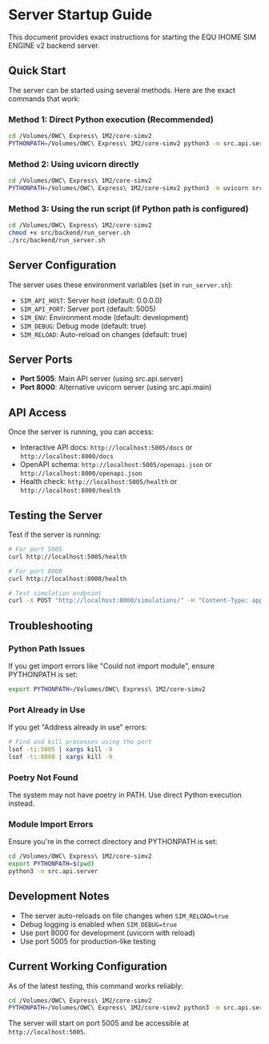# Server Startup Guide

This document provides exact instructions for starting the EQU IHOME SIM ENGINE v2 backend server.

## Quick Start

The server can be started using several methods. Here are the exact commands that work:

### Method 1: Direct Python execution (Recommended)
```bash
cd /Volumes/OWC\ Express\ 1M2/core-simv2
PYTHONPATH=/Volumes/OWC\ Express\ 1M2/core-simv2 python3 -m src.api.server
```

### Method 2: Using uvicorn directly
```bash
cd /Volumes/OWC\ Express\ 1M2/core-simv2
PYTHONPATH=/Volumes/OWC\ Express\ 1M2/core-simv2 python3 -m uvicorn src.api.main:app --host 0.0.0.0 --port 8000 --reload
```

### Method 3: Using the run script (if Python path is configured)
```bash
cd /Volumes/OWC\ Express\ 1M2/core-simv2
chmod +x src/backend/run_server.sh
./src/backend/run_server.sh
```

## Server Configuration

The server uses these environment variables (set in `run_server.sh`):
- `SIM_API_HOST`: Server host (default: 0.0.0.0)
- `SIM_API_PORT`: Server port (default: 5005)
- `SIM_ENV`: Environment mode (default: development)
- `SIM_DEBUG`: Debug mode (default: true)
- `SIM_RELOAD`: Auto-reload on changes (default: true)

## Server Ports

- **Port 5005**: Main API server (using src.api.server)
- **Port 8000**: Alternative uvicorn server (using src.api.main)

## API Access

Once the server is running, you can access:
- Interactive API docs: `http://localhost:5005/docs` or `http://localhost:8000/docs`
- OpenAPI schema: `http://localhost:5005/openapi.json` or `http://localhost:8000/openapi.json`
- Health check: `http://localhost:5005/health` or `http://localhost:8000/health`

## Testing the Server

Test if the server is running:
```bash
# For port 5005
curl http://localhost:5005/health

# For port 8000
curl http://localhost:8000/health

# Test simulation endpoint
curl -X POST "http://localhost:8000/simulations/" -H "Content-Type: application/json" -d @complete_100m_fund_request.json
```

## Troubleshooting

### Python Path Issues
If you get import errors like "Could not import module", ensure PYTHONPATH is set:
```bash
export PYTHONPATH=/Volumes/OWC\ Express\ 1M2/core-simv2
```

### Port Already in Use
If you get "Address already in use" errors:
```bash
# Find and kill processes using the port
lsof -ti:5005 | xargs kill -9
lsof -ti:8000 | xargs kill -9
```

### Poetry Not Found
The system may not have poetry in PATH. Use direct Python execution instead.

### Module Import Errors
Ensure you're in the correct directory and PYTHONPATH is set:
```bash
cd /Volumes/OWC\ Express\ 1M2/core-simv2
export PYTHONPATH=$(pwd)
python3 -m src.api.server
```

## Development Notes

- The server auto-reloads on file changes when `SIM_RELOAD=true`
- Debug logging is enabled when `SIM_DEBUG=true`
- Use port 8000 for development (uvicorn with reload)
- Use port 5005 for production-like testing

## Current Working Configuration

As of the latest testing, this command works reliably:
```bash
cd /Volumes/OWC\ Express\ 1M2/core-simv2
PYTHONPATH=/Volumes/OWC\ Express\ 1M2/core-simv2 python3 -m src.api.server
```

The server will start on port 5005 and be accessible at `http://localhost:5005`.
